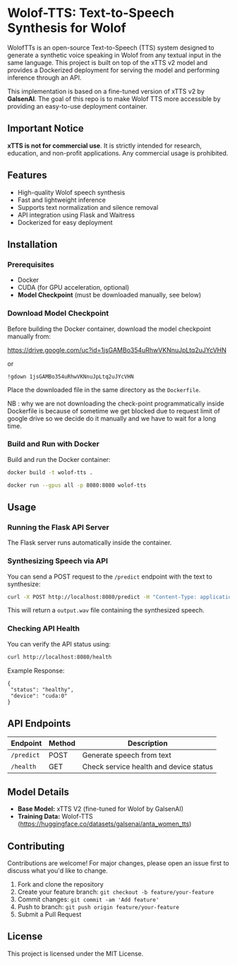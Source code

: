 # Wolof-TTS: Text-to-Speech Synthesis for Wolof

WolofTTs is an open-source Text-to-Speech (TTS) system designed to generate a synthetic voice speaking in Wolof from any textual input in the same language. This project is built on top of the xTTS v2 model and provides a Dockerized deployment for serving the model and performing inference through an API.

This implementation is based on a fine-tuned version of xTTS v2 by **GalsenAI**. The goal of this repo is to make Wolof TTS more accessible by providing an easy-to-use deployment container.

## Important Notice

**xTTS is not for commercial use**. It is strictly intended for research, education, and non-profit applications. Any commercial usage is prohibited.

## Features

* High-quality Wolof speech synthesis
* Fast and lightweight inference 
* Supports text normalization and silence removal
* API integration using Flask and Waitress
* Dockerized for easy deployment

## Installation

### Prerequisites
* Docker
* CUDA (for GPU acceleration, optional)
* **Model Checkpoint** (must be downloaded manually, see below)

### Download Model Checkpoint

Before building the Docker container, download the model checkpoint manually from:

https://drive.google.com/uc?id=1jsGAMBo354uRhwVKNnuJpLtq2uJYcVHN

or 

```
!gdown 1jsGAMBo354uRhwVKNnuJpLtq2uJYcVHN
```

Place the downloaded file in the same directory as the `Dockerfile`.

NB : why we are not downloading the check-point programmatically inside Dockerfile is because of sometime we get blocked due to request limit of google drive so we decide do it manually and we have to wait for a long time.


### Build and Run with Docker

Build and run the Docker container:
```bash
docker build -t wolof-tts .
```

```bash
docker run --gpus all -p 8080:8080 wolof-tts
```

## Usage

### Running the Flask API Server
The Flask server runs automatically inside the container.

### Synthesizing Speech via API
You can send a POST request to the `/predict` endpoint with the text to synthesize:
```bash
curl -X POST http://localhost:8080/predict -H "Content-Type: application/json" -d '{"text": "Naka nga def?"}' --output output.wav
```

This will return a `output.wav` file containing the synthesized speech.

### Checking API Health
You can verify the API status using:
```bash
curl http://localhost:8080/health
```

Example Response:
```
{
 "status": "healthy",
 "device": "cuda:0"
}
```

## API Endpoints
| Endpoint | Method | Description |
|----------|--------|-------------|
| `/predict` | POST | Generate speech from text |
| `/health` | GET | Check service health and device status |

## Model Details
* **Base Model:** xTTS V2 (fine-tuned for Wolof by GalsenAI)
* **Training Data:**  Wolof-TTS  (https://huggingface.co/datasets/galsenai/anta_women_tts)



## Contributing
Contributions are welcome! For major changes, please open an issue first to discuss what you'd like to change.

1. Fork and clone the repository
2. Create your feature branch: `git checkout -b feature/your-feature`
3. Commit changes: `git commit -am 'Add feature'`
4. Push to branch: `git push origin feature/your-feature`
5. Submit a Pull Request

## License
This project is licensed under the MIT License.